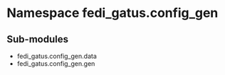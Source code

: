 Namespace fedi_gatus.config_gen
===============================

Sub-modules
-----------
* fedi_gatus.config_gen.data
* fedi_gatus.config_gen.gen